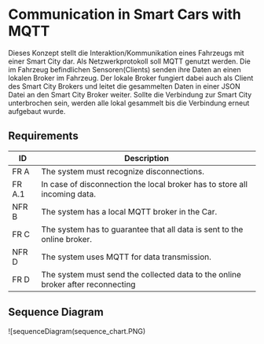 # Communication in Smart Cars with MQTT

Dieses Konzept stellt die Interaktion/Kommunikation eines Fahrzeugs mit einer Smart City dar. Als Netzwerkprotokoll soll MQTT genutzt werden. Die im Fahrzeug befindlichen Sensoren(Clients) senden ihre Daten an einen lokalen Broker im Fahrzeug. Der lokale Broker fungiert dabei auch als Client des Smart City Brokers und leitet die gesammelten Daten in einer JSON Datei an den Smart City Broker weiter. Sollte die Verbindung zur Smart City unterbrochen sein, werden alle lokal gesammelt bis die Verbindung erneut aufgebaut wurde.

## Requirements
| ID |Description  |
|--|--|
|  FR A|The system must recognize disconnections.  |
| FR A.1|In case of disconnection the local broker has to store all incoming data.|
|NFR B | The system has a local MQTT broker in the Car.|
|FR C|The system has to guarantee that all data is sent to the online broker.|
|NFR D|The system uses MQTT for data transmission.|
|FR D|The system must send the collected data to the online broker after reconnecting|



## Sequence Diagram

![sequenceDiagram(sequence_chart.PNG)
